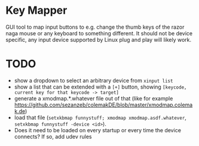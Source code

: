 # Key Mapper

GUI tool to map input buttons to e.g. change the thumb keys of the razor naga mouse or any keyboard to something
different. It should not be device specific, any input device supported by Linux plug and play will likely
work.

# TODO

- show a dropdown to select an arbitrary device from `xinput list`
- show a list that can be extended with a `[+]` button, showing `[keycode, current key for that keycode -> target]`
- generate a xmodmap.*.whatever file out of that (like for example https://github.com/sezanzeb/colemakDE/blob/master/xmodmap.colemak.de)
- load that file (`setxkbmap funnystuff; xmodmap xmodmap.asdf.whatever`, `setxkbmap funnystuff -device <id>`).
- Does it need to be loaded on every startup or every time the device connects? If so, add udev rules
